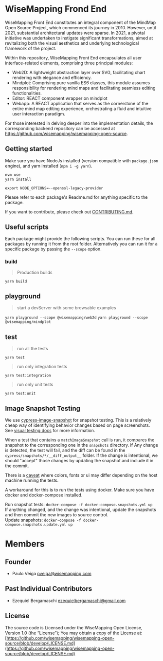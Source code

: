 # WiseMapping Frond End 

WiseMapping Front End constitutes an integral component of the MindMap Open Source Project, which commenced its journey in 2010. However, until 2021, substantial architectural updates were sparse. In 2021, a pivotal initiative was undertaken to instigate significant transformations, aimed at revitalizing both the visual aesthetics and underlying technological framework of the project.

Within this repository, WiseMapping Front End encapsulates all user interface-related elements, comprising three principal modules:

* Web2D: A lightweight abstraction layer over SVG, facilitating chart rendering with elegance and efficiency.
* Mindplot: Comprising pure vanilla ES6 classes, this module assumes responsibility for rendering mind maps and facilitating seamless editing functionalities.
* Editor: REACT component wrapper on mindplot
* Webapp: A REACT application that serves as the cornerstone of the entire mind map editing experience, orchestrating a fluid and intuitive user interaction paradigm.

For those interested in delving deeper into the implementation details, the corresponding backend repository can be accessed at https://github.com/wisemapping/wisemapping-open-source.

## Getting started

Make sure you have NodeJs installed (version compatible with `package.json` engine), and yarn installed (`npm i -g yarn`).

```sh
nvm use
yarn install
```

```
export NODE_OPTIONS=--openssl-legacy-provider
```

Please refer to each package's Readme.md for anything specific to the package.

If you want to contribute, please check out [CONTRIBUTING.md](./CONTRIBUTING.md).

## Useful scripts

Each package might provide the following scripts. You can run these for all packages by running it from the root folder. Alternatively you can run it for a specific package by passing the `--scope` option.

### build

> Production builds

`yarn build`

## playground

> start a devServer with some browsable examples

`yarn playground --scope @wisemapping/web2d`
`yarn playground --scope @wisemapping/mindplot`

## test

> run all the tests

`yarn test`

> run only integration tests

`yarn test:integration`

> run only unit tests

`yarn test:unit`

## Image Snapshot Testing

We use [cypress-image-snapshot](https://www.npmjs.com/package/cypress-image-snapshot) for snapshot testing. This is a relatively cheap way of identifying behavior changes based on page screenshots. See [visual testing docs](https://docs.cypress.io/guides/tooling/visual-testing) for more information.

When a test that contains a `matchImageSnapshot` call is run, it compares the snapshot to the corresponding one in the `snapshots` directory. If Any change is detected, the test will fail, and the diff can be found in the `cypress/snapshots/*/__diff_output__` folder. If the change is intentional, we should "accept" those changes by updating the snapshot and include it in the commit.

There is a [caveat](https://github.com/jaredpalmer/cypress-image-snapshot/issues/98) where colors, fonts or ui may differ depending on the host machine running the tests.

A workaround for this is to run the tests using docker. Make sure you have docker and docker-compose installed.

Run snapshot tests: `docker-compose -f docker-compose.snapshots.yml up`  
If anything changed, and the change was intentional, update the snapshots and then commit the new images to source control.  
Update snapshots: `docker-compose -f docker-compose.snapshots.update.yml up`


# Members

## Founder

   * Paulo Veiga <pveiga@wisemapping.com>

## Past Individual Contributors

   * Ezequiel Bergamaschi <ezequielbergamaschi@gmail.com>
   
## License

The source code is Licensed under the WiseMapping Open License, Version 1.0 (the “License”);
You may obtain a copy of the License at: [https://github.com/wisemapping/wisemapping-open-source/blob/develop/LICENSE.md](https://github.com/wisemapping/wisemapping-open-source/blob/develop/LICENSE.md)
